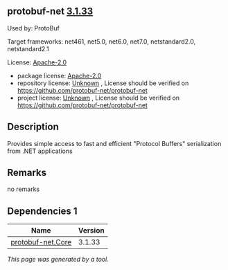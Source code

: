 protobuf-net [3.1.33](https://www.nuget.org/packages/protobuf-net/3.1.33)
--------------------

Used by: ProtoBuf

Target frameworks: net461, net5.0, net6.0, net7.0, netstandard2.0, netstandard2.1

License: [Apache-2.0](../../../../licenses/apache-2.0) 

- package license: [Apache-2.0](https://licenses.nuget.org/Apache-2.0) 
- repository license: [Unknown](https://github.com/protobuf-net/protobuf-net) , License should be verified on https://github.com/protobuf-net/protobuf-net
- project license: [Unknown](https://github.com/protobuf-net/protobuf-net) , License should be verified on https://github.com/protobuf-net/protobuf-net

Description
-----------
Provides simple access to fast and efficient "Protocol Buffers" serialization from .NET applications

Remarks
-----------
no remarks


Dependencies 1
-----------

|Name|Version|
|----------|:----|
|[protobuf-net.Core](../../../../packages/nuget.org/protobuf-net.core/3.1.33)|3.1.33|

*This page was generated by a tool.*